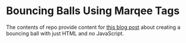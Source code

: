 # Bouncing Balls Using Marqee Tags

The contents of repo provide content for [this blog post](http://kthffmn.github.io/blog/2016/02/08/html-bouncing-ball-using-nested-marquees/) about creating a bouncing ball with just HTML and no JavaScript.
